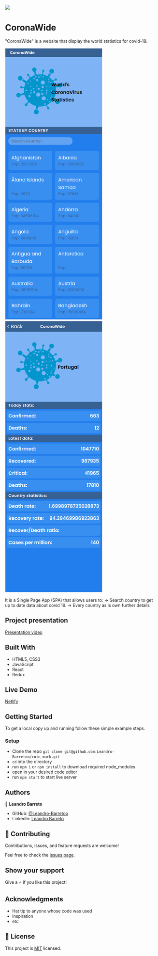 ![](https://img.shields.io/badge/Microverse-blueviolet)

# CoronaWide

"CoronaWide" is a website that display the world statistics for covid-19.

![screenshot](./src/assets/homepage.png)
![screenshot](./src/assets/detailspage.png)

It is a Single Page App (SPA) that allows users to:
    -> Search country to get up to date data about covid 19.
    -> Every country as is own further details
    
## Project presentation

[Presentation video](https://www.loom.com/share/947363dba4b94a3c92f74da4bcb82598)

## Built With

- HTML5, CSS3
- JavaScript
- React
- Redux

## Live Demo

[Netlify](https://coronawide.netlify.app/)

## Getting Started

To get a local copy up and running follow these simple example steps.

### Setup

- Clone the repo `git clone git@github.com:Leandro-Barretoo/coin_mark.git`
- `cd` into the directory
- run `npm i` or `npm install` to download required node_modules
- open in your desired code editor
- run `npm start` to start live server

## Authors

👤 **Leandro Barreto**

- GitHub: [@Leandro-Barretoo](https://github.com/Leandro-Barretoo)
- LinkedIn: [Leandro Barreto](https://linkedin.com/in/leandroobarreto/)

## 🤝 Contributing

Contributions, issues, and feature requests are welcome!

Feel free to check the [issues page](../../issues/).

## Show your support

Give a ⭐️ if you like this project!

## Acknowledgments

- Hat tip to anyone whose code was used
- Inspiration
- etc

## 📝 License

This project is [MIT](./MIT.md) licensed.

